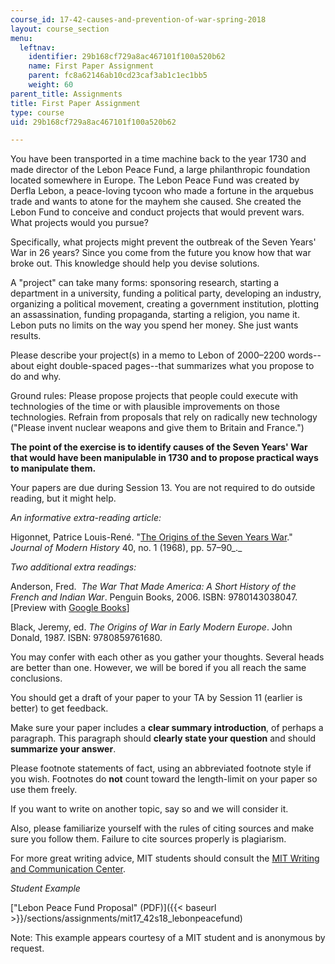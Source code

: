 ```yaml
---
course_id: 17-42-causes-and-prevention-of-war-spring-2018
layout: course_section
menu:
  leftnav:
    identifier: 29b168cf729a8ac467101f100a520b62
    name: First Paper Assignment
    parent: fc8a62146ab10cd23caf3ab1c1ec1bb5
    weight: 60
parent_title: Assignments
title: First Paper Assignment
type: course
uid: 29b168cf729a8ac467101f100a520b62

---
```


You have been transported in a time machine back to the year 1730 and made director of the Lebon Peace Fund, a large philanthropic foundation located somewhere in Europe. The Lebon Peace Fund was created by Derfla Lebon, a peace-loving tycoon who made a fortune in the arquebus trade and wants to atone for the mayhem she caused. She created the Lebon Fund to conceive and conduct projects that would prevent wars. What projects would you pursue?

Specifically, what projects might prevent the outbreak of the Seven Years' War in 26 years? Since you come from the future you know how that war broke out. This knowledge should help you devise solutions.

A "project" can take many forms: sponsoring research, starting a department in a university, funding a political party, developing an industry, organizing a political movement, creating a government institution, plotting an assassination, funding propaganda, starting a religion, you name it. Lebon puts no limits on the way you spend her money. She just wants results.

Please describe your project(s) in a memo to Lebon of 2000–2200 words--about eight double-spaced pages--that summarizes what you propose to do and why.

Ground rules: Please propose projects that people could execute with technologies of the time or with plausible improvements on those technologies. Refrain from proposals that rely on radically new technology ("Please invent nuclear weapons and give them to Britain and France.")

**The point of the exercise is to identify causes of the Seven Years' War that would have been manipulable in 1730 and to propose practical ways to manipulate them.**

Your papers are due during Session 13. You are not required to do outside reading, but it might help.

_An informative extra-reading article:_

Higonnet, Patrice Louis-René. "[The Origins of the Seven Years War](https://www.journals.uchicago.edu/doi/10.1086/240165)." _Journal of Modern History_ 40, no. 1 (1968), pp. 57–90_._

_Two additional extra readings:_

Anderson, Fred.  _The War That Made America: A Short History of the French and Indian War_. Penguin Books, 2006. ISBN: 9780143038047. \[Preview with [Google Books](https://books.google.com/books?id=z1VgZ1qM-NQC&pg=PAfrontcover#v=onepage&q&f=false)\]

Black, Jeremy, ed. _The Origins of War in Early Modern Europe_. John Donald, 1987. ISBN: 9780859761680. 

You may confer with each other as you gather your thoughts. Several heads are better than one. However, we will be bored if you all reach the same conclusions.

You should get a draft of your paper to your TA by Session 11 (earlier is better) to get feedback.

Make sure your paper includes a **clear summary introduction**, of perhaps a paragraph. This paragraph should **clearly state your question** and should **summarize your answer**.

Please footnote statements of fact, using an abbreviated footnote style if you wish. Footnotes do **not** count toward the length-limit on your paper so use them freely.

If you want to write on another topic, say so and we will consider it.

Also, please familiarize yourself with the rules of citing sources and make sure you follow them. Failure to cite sources properly is plagiarism.

For more great writing advice, MIT students should consult the [MIT Writing and Communication Center](https://cmsw.mit.edu/writing-and-communication-center/).

_Student Example_

["Lebon Peace Fund Proposal" (PDF)]({{< baseurl >}}/sections/assignments/mit17_42s18_lebonpeacefund)

Note: This example appears courtesy of a MIT student and is anonymous by request.